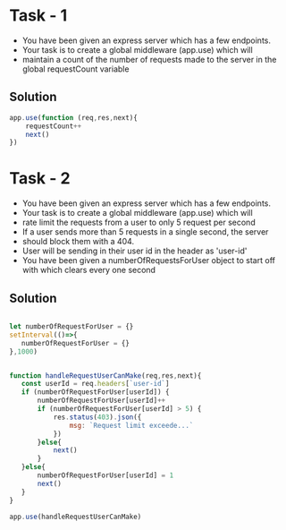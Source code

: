 # Task - 1

- You have been given an express server which has a few endpoints.
- Your task is to create a global middleware (app.use) which will
- maintain a count of the number of requests made to the server in the global
 requestCount variable

## Solution

```javascript
app.use(function (req,res,next){
    requestCount++
    next()
})

```

# Task - 2

- You have been given an express server which has a few endpoints.
- Your task is to create a global middleware (app.use) which will
- rate limit the requests from a user to only 5 request per second
- If a user sends more than 5 requests in a single second, the server
- should block them with a 404.
- User will be sending in their user id in the header as 'user-id'
- You have been given a numberOfRequestsForUser object to start off with which
 clears every one second


 ## Solution

 ```javascript
 
let numberOfRequestForUser = {}
setInterval(()=>{
    numberOfRequestForUser = {}
},1000)


function handleRequestUserCanMake(req,res,next){
    const userId = req.headers[`user-id`]
    if (numberOfRequestForUser[userId]) {
        numberOfRequestForUser[userId]++
        if (numberOfRequestForUser[userId] > 5) {
            res.status(403).json({
                msg: `Request limit exceede...`
            })
        }else{
            next()
        }
    }else{
        numberOfRequestForUser[userId] = 1
        next()
    }
}

app.use(handleRequestUserCanMake)
 ```